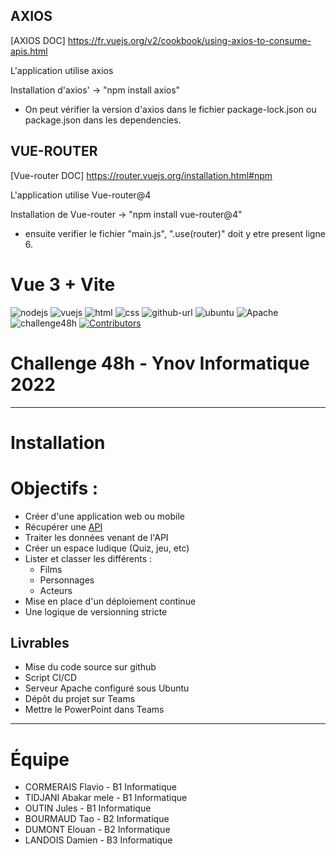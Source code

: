 
## AXIOS
[AXIOS DOC] https://fr.vuejs.org/v2/cookbook/using-axios-to-consume-apis.html

L'application utilise axios

Installation d'axios' -> "npm install axios"

- On peut vérifier la version d'axios dans le fichier package-lock.json ou package.json dans les dependencies.

## VUE-ROUTER
[Vue-router DOC] https://router.vuejs.org/installation.html#npm

L'application utilise Vue-router@4

Installation de Vue-router -> "npm install vue-router@4"

- ensuite verifier le fichier "main.js", ".use(router)" doit y etre present ligne 6.
# Vue 3 + Vite

![nodejs]
![vuejs]
![html]
![css]
![github-url]
![ubuntu]
![Apache]
![challenge48h]
[![Contributors][contributors-shield]][contributors-url]

<!-- Badge -->

# Challenge 48h - Ynov Informatique 2022

---

# Installation

# Objectifs :

- Créer d'une application web ou mobile
- Récupérer une [API](https://swapi.dev)
- Traiter les données venant de l'API
- Créer un espace ludique (Quiz, jeu, etc)
- Lister et classer les différents :
  - Films
  - Personnages
  - Acteurs
- Mise en place d'un déploiement continue
- Une logique de versionning stricte

## Livrables

- Mise du code source sur github
- Script CI/CD
- Serveur Apache configuré sous Ubuntu
- Dépôt du projet sur Teams
- Mettre le PowerPoint dans Teams

---

# Équipe

- CORMERAIS Flavio - B1 Informatique
- TIDJANI Abakar mele - B1 Informatique
- OUTIN Jules - B1 Informatique
- BOURMAUD Tao - B2 Informatique
- DUMONT Elouan - B2 Informatique
- LANDOIS Damien - B3 Informatique

<!-- Var -->

[contributors-shield]: https://img.shields.io/badge/Contributeurs-5-green?style=for-the-badge&logo=appveyor
[contributors-url]: https://github.com/ByMSRT/22challenge48h/graphs/contributors
[github-url]: https://img.shields.io/badge/GitHub-100000?style=for-the-badge&logo=github&logoColor=white
[ubuntu]: https://img.shields.io/badge/Ubuntu-E95420?style=for-the-badge&logo=ubuntu&logoColor=white
[html]: https://img.shields.io/badge/HTML-239120?style=for-the-badge&logo=html5&logoColor=white
[css]: https://img.shields.io/badge/CSS-239120?&style=for-the-badge&logo=css3&logoColor=white
[nodejs]: https://img.shields.io/badge/Node.js-43853D?style=for-the-badge&logo=node.js&logoColor=white
[vuejs]: https://img.shields.io/badge/Vue.js-35495E?style=for-the-badge&logo=vue.js&logoColor=4FC08D
[apache]: https://img.shields.io/badge/Apache%20Server-2-red?style=for-the-badge&logo=appveyor
[challenge48h]: https://img.shields.io/badge/Challenge48h-2022-blue?style=for-the-badge&logo=appveyor
